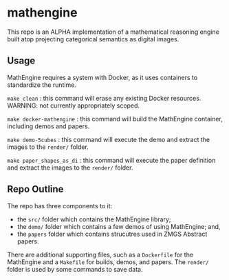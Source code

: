 # mathengine
This repo is an ALPHA implementation of a mathematical reasoning engine built atop projecting categorical semantics as digital images.



## Usage
MathEngine requires a system with Docker, as it uses containers to standardize the runtime.

`make clean` : this command will erase any existing Docker resources. WARNING: not currently appropriately scoped.

`make docker-mathengine` : this command will build the MathEngine container, including demos and papers.

`make demo-5cubes` : this command will execute the demo and extract the images to the `render/` folder.

`make paper_shapes_as_di` : this command will execute the paper definition and extract the images to the `render/` folder.



## Repo Outline
The repo has three components to it:
- the `src/` folder which contains the MathEngine library;
- the `demo/` folder which contains a few demos of using MathEngine; and,
- the `papers` folder which contains strucutres used in ZMGS Abstract papers.

There are additional supporting files, such as a `Dockerfile` for the MathEngine and a `Makefile` for builds, demos, and papers. The `render/` folder is used by some commands to save data.
